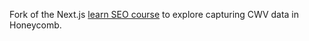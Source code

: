 Fork of the Next.js [learn SEO course](https://nextjs.org/learn/seo/introduction-to-seo) to explore capturing CWV data in Honeycomb.

